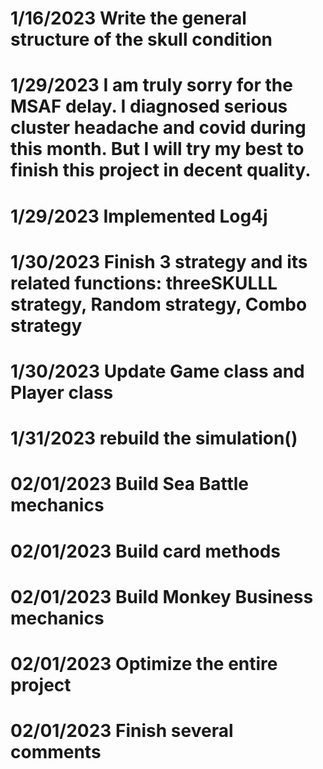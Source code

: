 # 1/16/2023 Write the general structure of the skull condition
# 1/29/2023 I am truly sorry for the MSAF delay. I diagnosed serious cluster headache and covid during this month. But I will try my best to finish this project in decent quality.
# 1/29/2023 Implemented Log4j
# 1/30/2023 Finish 3 strategy and its related functions: threeSKULLL strategy, Random strategy, Combo strategy
# 1/30/2023 Update Game class and Player class 
# 1/31/2023 rebuild the simulation()
# 02/01/2023 Build Sea Battle mechanics
# 02/01/2023 Build card methods
# 02/01/2023 Build Monkey Business mechanics
# 02/01/2023 Optimize the entire project
# 02/01/2023 Finish several comments